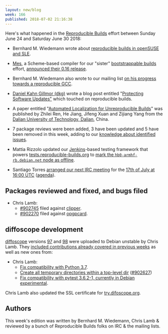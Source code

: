 ```yaml
---
layout: new/blog
week: 166
published: 2018-07-02 21:16:38
---
```


Here's what happened in the [Reproducible Builds](https://reproducible-builds.org) effort between Sunday June 24 and Saturday June 30 2018:

* Bernhard M. Wiedemann wrote about [reproducible builds in openSUSE and SLE](https://www.suse.com/c/reproducible-builds-in-opensuse-and-sle/).

* [Mes](https://gitlab.com/janneke/mes), a Scheme-based compiler for our "sister" [bootstrappable builds](http://bootstrappable.org) effort, [announced their 0.16 release](https://lists.reproducible-builds.org/pipermail/rb-general/2018-June/001066.html).

* Bernhard M. Wiedemann also wrote to our mailing list [on his progress towards a reproducible GCC](https://lists.reproducible-builds.org/pipermail/rb-general/2018-June/001068.html).

* [Daniel Kahn Gillmor (dkg)](https://dkg.fifthhorseman.net/) wrote a blog post entitled "[Protecting Software Updates"](https://dkg.fifthhorseman.net/blog/protecting-software-updates.html) which touched on reproducible builds.

* A paper entitled "[Automated Localization for Unreproducible Builds](https://arxiv.org/abs/1803.06766)" was published by Zhilei Ren, He Jiang, Jifeng Xuan and Zijiang Yang from the [Dalian University of Technology, Dalian](https://en.dlut.edu.cn/), China.

* 7 package reviews were been added, 3 have been updated and 5 have been removed in this week, adding to our [knowledge about identified issues](https://tests.reproducible-builds.org/debian/index_issues.html).

* Mattia Rizzolo updated our [Jenkins](https://jenkins.io/)-based testing framework that powers [tests.reproducible-builds.org](https://tests.reproducible-builds.org/) to [mark the `hb0-armhf-rb.debian.net` node as offline](https://salsa.debian.org/qa/jenkins.debian.net/commit/a4cb55b8).

* Santiago Torres [arranged our next IRC meeting](https://pad.riseup.net/p/reproducible-irc-meeting-20180717-16UTC) for the [17th of July at 16:00 UTC](http://time.is/compare/1600_17_Jul_2018_in_UTC) ([agenda](https://pad.riseup.net/p/reproducible-irc-meeting-20180717-16UTC)).


Packages reviewed and fixed, and bugs filed
-------------------------------------------

* Chris Lamb:
    * [#902745](https://bugs.debian.org/902745) filed against [clipper](https://tracker.debian.org/pkg/clipper).
    * [#902270](https://bugs.debian.org/902270) filed against [opgpcard](https://tracker.debian.org/pkg/opgpcard).

diffoscope development
----------------------

[diffoscope](https://diffoscope.org) versions [97](https://tracker.debian.org/news/968711/accepted-diffoscope-97-source-all-into-unstable/) and [98](https://tracker.debian.org/news/968792/accepted-diffoscope-98-source-all-into-unstable/) were uploaded to Debian unstable by Chris Lamb. They [included contributions already covered in previous weeks](https://salsa.debian.org/reproducible-builds/diffoscope/commits/97) as well as new ones from:

* Chris Lamb:
    * [Fix compatibility with Python 3.7](https://salsa.debian.org/reproducible-builds/diffoscope/commit/f77d2b1).
    * [Create all temporary directories within a top-level dir](https://salsa.debian.org/reproducible-builds/diffoscope/commit/6e6afd3) ([#902627](https://bugs.debian.org/902627))
    * [Fix compatibility with pytest 3.6.2-1, currently in Debian experimental](https://salsa.debian.org/reproducible-builds/diffoscope/commit/dac0085).

Chris Lamb also updated the SSL certificate for [try.difoscope.org](https://try.diffoscope.org).


Authors
-------

This week's edition was written by Bernhard M. Wiedemann, Chris Lamb & reviewed by a bunch of Reproducible Builds folks on IRC & the mailing lists.
